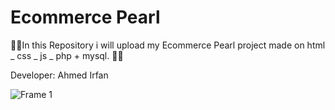 
# Ecommerce Pearl

🐱‍💻In this Repository i will upload my Ecommerce Pearl project made on html _ css _ js _  php + mysql. 🐱‍💻

Developer: Ahmed Irfan

![Frame 1](https://github.com/Ahmedirfan786/Ecommerce_Pearl/assets/129369417/178bd3d8-cadb-4516-8277-d0893917f17e)





